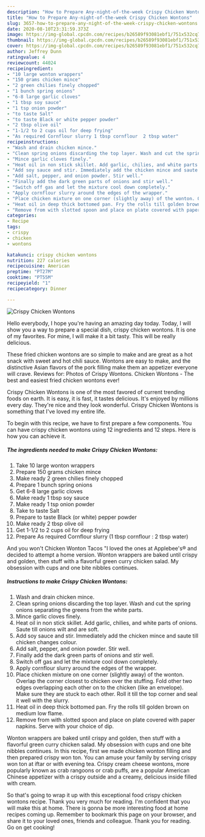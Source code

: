 ```yaml
---
description: "How to Prepare Any-night-of-the-week Crispy Chicken Wontons"
title: "How to Prepare Any-night-of-the-week Crispy Chicken Wontons"
slug: 3657-how-to-prepare-any-night-of-the-week-crispy-chicken-wontons
date: 2020-08-10T23:31:59.373Z
image: https://img-global.cpcdn.com/recipes/b26589f93081ebf1/751x532cq70/crispy-chicken-wontons-recipe-main-photo.jpg
thumbnail: https://img-global.cpcdn.com/recipes/b26589f93081ebf1/751x532cq70/crispy-chicken-wontons-recipe-main-photo.jpg
cover: https://img-global.cpcdn.com/recipes/b26589f93081ebf1/751x532cq70/crispy-chicken-wontons-recipe-main-photo.jpg
author: Jeffrey Dunn
ratingvalue: 4
reviewcount: 44024
recipeingredient:
- "10 large wonton wrappers"
- "150 grams chicken mince"
- "2 green chilies finely chopped"
- "1 bunch spring onions"
- "6-8 large garlic cloves"
- "1 tbsp soy sauce"
- "1 tsp onion powder"
- "to taste Salt"
- "to taste Black or white pepper powder"
- "2 tbsp olive oil"
- "1-1/2 to 2 cups oil for deep frying"
- "As required Cornflour slurry 1 tbsp cornflour  2 tbsp water"
recipeinstructions:
- "Wash and drain chicken mince."
- "Clean spring onions discarding the top layer. Wash and cut the spring onions separating the greens from the white parts."
- "Mince garlic cloves finely."
- "Heat oil in non stick skillet. Add garlic, chilies, and white parts of onions. Saute till onions wilt and are soft."
- "Add soy sauce and stir. Immediately add the chicken mince and saute till chicken changes colour."
- "Add salt, pepper, and onion powder. Stir well."
- "Finally add the dark green parts of onions and stir well."
- "Switch off gas and let the mixture cool down completely."
- "Apply cornflour slurry around the edges of the wrapper."
- "Place chicken mixture on one corner (slightly away) of the wonton. Overlap the corner closest to chicken over the stuffing. Fold other two edges overlapping each other on to the chicken (like an envelope). Make sure they are stuck to each other. Roll it till the top corner and seal it well with the slurry."
- "Heat oil in deep thick bottomed pan. Fry the rolls till golden brown on medium low flame."
- "Remove from with slotted spoon and place on plate covered with paper napkins. Serve with your choice of dip."
categories:
- Recipe
tags:
- crispy
- chicken
- wontons

katakunci: crispy chicken wontons 
nutrition: 227 calories
recipecuisine: American
preptime: "PT27M"
cooktime: "PT55M"
recipeyield: "1"
recipecategory: Dinner

---
```



![Crispy Chicken Wontons](https://img-global.cpcdn.com/recipes/b26589f93081ebf1/751x532cq70/crispy-chicken-wontons-recipe-main-photo.jpg)

Hello everybody, I hope you're having an amazing day today. Today, I will show you a way to prepare a special dish, crispy chicken wontons. It is one of my favorites. For mine, I will make it a bit tasty. This will be really delicious.

These fried chicken wontons are so simple to make and are great as a hot snack with sweet and hot chili sauce. Wontons are easy to make, and the distinctive Asian flavors of the pork filling make them an appetizer everyone will crave. Reviews for: Photos of Crispy Wontons. Chicken Wontons - The best and easiest fried chicken wontons ever!

Crispy Chicken Wontons is one of the most favored of current trending foods on earth. It is easy, it is fast, it tastes delicious. It's enjoyed by millions every day. They're nice and they look wonderful. Crispy Chicken Wontons is something that I've loved my entire life.


To begin with this recipe, we have to first prepare a few components. You can have crispy chicken wontons using 12 ingredients and 12 steps. Here is how you can achieve it.

<!--inarticleads1-->

##### The ingredients needed to make Crispy Chicken Wontons:

1. Take 10 large wonton wrappers
1. Prepare 150 grams chicken mince
1. Make ready 2 green chilies finely chopped
1. Prepare 1 bunch spring onions
1. Get 6-8 large garlic cloves
1. Make ready 1 tbsp soy sauce
1. Make ready 1 tsp onion powder
1. Take to taste Salt
1. Prepare to taste Black (or white) pepper powder
1. Make ready 2 tbsp olive oil
1. Get 1-1/2 to 2 cups oil for deep frying
1. Prepare As required Cornflour slurry (1 tbsp cornflour : 2 tbsp water)


And you won&#39;t Chicken Wonton Tacos &#34;I loved the ones at Applebee&#39;s® and decided to attempt a home version. Wonton wrappers are baked until crispy and golden, then stuff with a flavorful green curry chicken salad. My obsession with cups and one bite nibbles continues. 

<!--inarticleads2-->

##### Instructions to make Crispy Chicken Wontons:

1. Wash and drain chicken mince.
1. Clean spring onions discarding the top layer. Wash and cut the spring onions separating the greens from the white parts.
1. Mince garlic cloves finely.
1. Heat oil in non stick skillet. Add garlic, chilies, and white parts of onions. Saute till onions wilt and are soft.
1. Add soy sauce and stir. Immediately add the chicken mince and saute till chicken changes colour.
1. Add salt, pepper, and onion powder. Stir well.
1. Finally add the dark green parts of onions and stir well.
1. Switch off gas and let the mixture cool down completely.
1. Apply cornflour slurry around the edges of the wrapper.
1. Place chicken mixture on one corner (slightly away) of the wonton. Overlap the corner closest to chicken over the stuffing. Fold other two edges overlapping each other on to the chicken (like an envelope). Make sure they are stuck to each other. Roll it till the top corner and seal it well with the slurry.
1. Heat oil in deep thick bottomed pan. Fry the rolls till golden brown on medium low flame.
1. Remove from with slotted spoon and place on plate covered with paper napkins. Serve with your choice of dip.


Wonton wrappers are baked until crispy and golden, then stuff with a flavorful green curry chicken salad. My obsession with cups and one bite nibbles continues. In this recipe, first we made chicken wonton filling and then prepared crispy won ton. You can amuse your family by serving crispy won ton at iftar or with evening tea. Crispy cream cheese wontons, more popularly known as crab rangoons or crab puffs, are a popular American Chinese appetizer with a crispy outside and a creamy, delicious inside filled with cream. 

So that's going to wrap it up with this exceptional food crispy chicken wontons recipe. Thank you very much for reading. I'm confident that you will make this at home. There is gonna be more interesting food at home recipes coming up. Remember to bookmark this page on your browser, and share it to your loved ones, friends and colleague. Thank you for reading. Go on get cooking!
